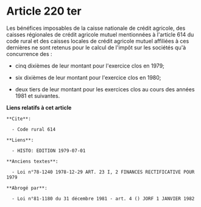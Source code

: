# Article 220 ter

Les bénéfices imposables de la caisse nationale de crédit agricole, des caisses régionales de crédit agricole mutuel
mentionnées à l'article 614 du code rural et des caisses locales de crédit agricole mutuel affiliées à ces dernières ne sont
retenus pour le calcul de l'impôt sur les sociétés qu'à concurrence des :

- cinq dixièmes de leur montant pour l'exercice clos en 1979;

- six dixièmes de leur montant pour l'exercice clos en 1980;

- deux tiers de leur montant pour les exercices clos au cours des années 1981 et suivantes.

**Liens relatifs à cet article**

	**Cite**:

	  - Code rural 614

	**Liens**:

	  - HISTO: EDITION 1979-07-01

	**Anciens textes**:

	  - Loi n°78-1240 1978-12-29 ART. 23 I, 2 FINANCES RECTIFICATIVE POUR 1979

	**Abrogé par**:

	  - Loi n°81-1180 du 31 décembre 1981 - art. 4 () JORF 1 JANVIER 1982

